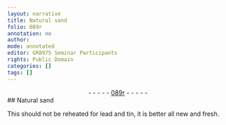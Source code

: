 ```yaml
---
layout: narrative
title: Natural sand
folio: 089r
annotation: no
author:
mode: annotated
editor: GR8975 Seminar Participants
rights: Public Domain
categories: []
tags: []
---
```


 <div class="folio" align="center">- - - - - <a href="http://gallica.bnf.fr/ark:/12148/btv1b10500001g/f183.image" target="_blank">089r</a> - - - - - </div> 
## Natural sand 

 
 This should not be reheated for lead and tin, it is better all new and fresh. 
 